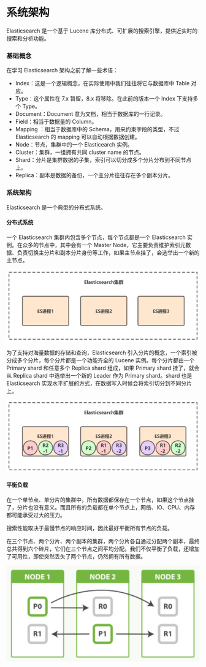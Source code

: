 # 系统架构

Elasticsearch 是一个基于 Lucene 库分布式、可扩展的搜索引擎，提供近实时的搜索和分析功能。

### 基础概念

在学习 Elasticsearch 架构之前了解一些术语：
- Index：这是一个逻辑概念，在实际使用中我们往往将它与数据库中 Table 对应。
- Type：这个属性在 7.x 暂留，8.x 将移除。在此前的版本一个 Index 下支持多个 Type。
- Document：Document 意为文档，相当于数据库的一行记录。
- Field：相当于数据量的 Column。
- Mapping ：相当于数据库中的 Schema，用来约束字段的类型，不过 Elasticsearch 的 mapping 可以自动根据数据创建。
- Node：节点，集群中的一个 Elasticearch 实例。
- Cluster：集群，一组拥有共同 cluster name 的节点。
- Shard：分片是集群数据的子集，索引可以切分成多个分片分布到不同节点上。
- Replica：副本是数据的备份，一个主分片往往存在多个副本分片。

### 系统架构

Elasticsearch 是一个典型的分布式系统。

#### 分布式系统

一个 Elasticsearch 集群内包含多个节点，每个节点都是一个 Elasticsearch 实例。在众多的节点中，其中会有一个 Master Node，它主要负责维护索引元数据、负责切换主分片和副本分片身份等工作，如果主节点挂了，会选举出一个新的主节点。

<div align="left">
    <img src="https://github.com/lazecoding/Note/blob/main/images/es/Elasticsearch集群中的节点.png" width="600px">
</div>

为了支持对海量数据的存储和查询，Elasticsearch 引入分片的概念，一个索引被分成多个分片，每个分片都是一个功能齐全的 Lucene 实例。每个分片都由一个 Primary shard 和任意多个 Replica shard 组成，如果 Primary shard 挂了，就会从 Replica shard 中选举出一个新的 Leader 作为 Primary shard。shard 也是 Elasticsearch 实现水平扩展的方式，在数据写入时候会将索引切分到不同分片上。

<div align="left">
    <img src="https://github.com/lazecoding/Note/blob/main/images/es/Elasticsearch集群中的分片.png" width="600px">
</div>

#### 平衡负载

在一个单节点、单分片的集群中，所有数据都保存在一个节点，如果这个节点挂了，分片也没有意义。而且所有的负载都在单个节点上，网络、IO、CPU、内存都可能承受过大的压力。

搜索性能取决于最慢节点的响应时间，因此最好平衡所有节点的负载。

在三个节点、两个分片、两个副本的集群，两个分片各自通过分配两个副本，最终总共得到六个碎片，它们在三个节点之间平均分配。我们不仅平衡了负载，还增加了可用性，即使突然丢失了两个节点，仍然拥有所有数据。

<div align="left">
    <img src="https://github.com/lazecoding/Note/blob/main/images/es/三节点两分配两副本的集群.png" width="600px">
</div>
